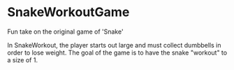 # SnakeWorkoutGame

Fun take on the original game of 'Snake'

In SnakeWorkout, the player starts out large and must collect dumbbells in order to lose weight. The goal of the game is to have the snake "workout" to a size of 1.
